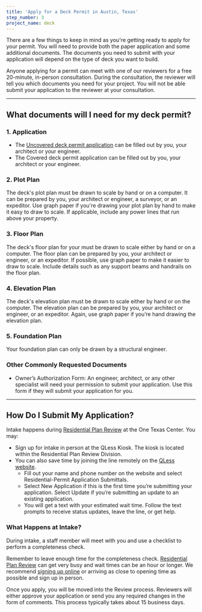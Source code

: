 ```yaml
---
title: 'Apply for a Deck Permit in Austin, Texas'
step_number: 3
project_name: deck
---
```



There are a few things to keep in mind as you're getting ready to apply for your permit. You will need to provide both the paper application and some additional documents. The documents you need to submit with your application will depend on the type of deck you want to build.

Anyone applying for a permit can meet with one of our reviewers for a free 20-minute, in-person consultation. During the consultation, the reviewer will tell you which documents you need for your project. You will not be able submit your application to the reviewer at your consultation.

---

## What documents will I need for my deck permit?

### 1. Application

* The [Uncovered deck permit application](https://www.austintexas.gov/sites/default/files/files/Planning/Applications_Forms/pool_app_AWU.pdf) can be filled out by you, your architect or your engineer.
* The Covered deck permit application can be filled out by you, your architect or your engineer.

### 2. Plot Plan

The deck's plot plan must be drawn to scale by hand or on a computer. It can be prepared by you, your architect or engineer, a surveyor, or an expeditor. Use graph paper if you're drawing your plot plan by hand to make it easy to draw to scale. If applicable, include any power lines that run above your property.

### 3. Floor Plan

The deck's floor plan for your must be drawn to scale either by hand or on a computer. The floor plan can be prepared by you, your architect or engineer, or an expeditor. If possible, use graph paper to make it easier to draw to scale. Include details such as any support beams and handrails on the floor plan.

### 4. Elevation Plan

The deck's elevation plan must be drawn to scale either by hand or on the computer. The elevation plan can be prepared by you, your architect or engineer, or an expeditor. Again, use graph paper if you’re hand drawing the elevation plan.

### 5. Foundation Plan

Your foundation plan can only be drawn by a structural engineer.

### Other Commonly Requested Documents

* Owner’s Authorization Form: An engineer, architect, or any other specialist will need your permission to submit your application. Use this form if they will submit your application for you.

---

## How Do I Submit My Application?

Intake happens during&nbsp;[Residential Plan Review](/contact/#residential-plan-review) at the One Texas Center. You may:

* Sign up for intake in person at the QLess Kiosk. The kiosk is located within the Residential Plan Review Division.
* You can also save time by joining the line remotely on the [QLess website](https://kiosk.qless.com/kiosk/app/home/19062?queues=63813,65072,64852,64862,66812).
  * Fill out your name and phone number on the website and select Residential-Permit Application Submittals.
  * Select New Application if this is the first time you’re submitting your application. Select Update if you’re submitting an update to an existing application.
  * You will get a text with your estimated wait time. Follow the text prompts to receive status updates, leave the line, or get help.

### What Happens at Intake?

During intake, a staff member will meet with you and use a checklist to perform a completeness check.

Remember to leave enough time for the completeness check. [Residential Plan Review](/contact/#residential-plan-review) can get very busy and wait times can be an hour or longer. We recommend [signing up online](https://kiosk.qless.com/kiosk/app/home/19062?queues=63813,65072,64852,64862,66812) or arriving as close to opening time as possible and sign up in person.

Once you apply, you will be moved into the Review process. Reviewers will either approve your application or send you any required changes in the form of comments. This process typically takes about 15 business days.